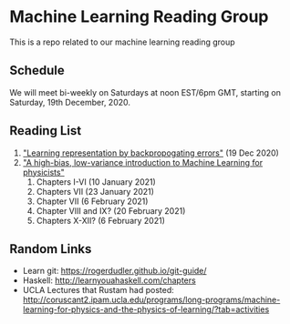 # Machine Learning Reading Group
This is a repo related to our machine learning reading group

## Schedule

We will meet bi-weekly on Saturdays at noon EST/6pm GMT, starting on Saturday, 19th December, 2020.

## Reading List

1. ["Learning representation by backpropogating errors"](https://www.cs.toronto.edu/~hinton/absps/naturebp.pdf) (19 Dec 2020)
2. ["A high-bias, low-variance introduction to Machine Learning for physicists"](https://arxiv.org/pdf/1803.08823.pdf)
     1. Chapters I-VI (10 January 2021)
     2. Chapters VII (23 January 2021)
     3. Chapter VII (6 February 2021)
     3. Chapter VIII and IX? (20 February 2021)
     4. Chapters X-XII? (6 February 2021)

## Random Links

- Learn git: <https://rogerdudler.github.io/git-guide/>
- Haskell: http://learnyouahaskell.com/chapters
- UCLA Lectures that Rustam had posted: http://coruscant2.ipam.ucla.edu/programs/long-programs/machine-learning-for-physics-and-the-physics-of-learning/?tab=activities
